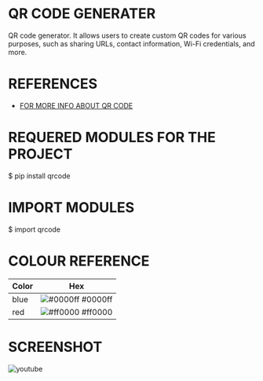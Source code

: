 
# QR CODE GENERATER

QR code generator. It allows users to create custom QR codes for various purposes, such as sharing URLs, contact information, Wi-Fi credentials, and more. 


# REFERENCES 

 - [FOR MORE INFO ABOUT QR CODE](https://www.geeksforgeeks.org/qr-code-generator/)


# REQUERED  MODULES FOR THE PROJECT 

$ pip install qrcode

# IMPORT MODULES 

$ import qrcode

# COLOUR REFERENCE 

| Color             | Hex                                                  |
| ----------------- | -----------------------------------------------------|
| blue  | ![#0000ff](https://via.placeholder.com/10/0000ff?text=+) #0000ff |
| red   | ![#ff0000](https://via.placeholder.com/10/ff0000?text=+) #ff0000 |


# SCREENSHOT 
![youtube](https://github.com/VishalRock04/QR-CODE/assets/133562727/e452d6cf-e26a-4912-8d2c-ec330b402657)


